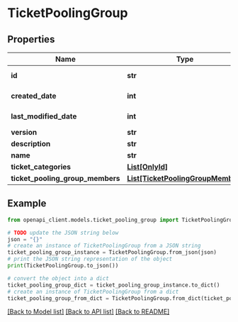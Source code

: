 # TicketPoolingGroup


## Properties

Name | Type | Description | Notes
------------ | ------------- | ------------- | -------------
**id** | **str** |  | [optional] [readonly] 
**created_date** | **int** |  | [optional] [readonly] 
**last_modified_date** | **int** |  | [optional] [readonly] 
**version** | **str** |  | [optional] 
**description** | **str** |  | [optional] 
**name** | **str** |  | [optional] 
**ticket_categories** | [**List[OnlyId]**](OnlyId.md) |  | [optional] 
**ticket_pooling_group_members** | [**List[TicketPoolingGroupMember]**](TicketPoolingGroupMember.md) |  | [optional] 

## Example

```python
from openapi_client.models.ticket_pooling_group import TicketPoolingGroup

# TODO update the JSON string below
json = "{}"
# create an instance of TicketPoolingGroup from a JSON string
ticket_pooling_group_instance = TicketPoolingGroup.from_json(json)
# print the JSON string representation of the object
print(TicketPoolingGroup.to_json())

# convert the object into a dict
ticket_pooling_group_dict = ticket_pooling_group_instance.to_dict()
# create an instance of TicketPoolingGroup from a dict
ticket_pooling_group_from_dict = TicketPoolingGroup.from_dict(ticket_pooling_group_dict)
```
[[Back to Model list]](../README.md#documentation-for-models) [[Back to API list]](../README.md#documentation-for-api-endpoints) [[Back to README]](../README.md)


